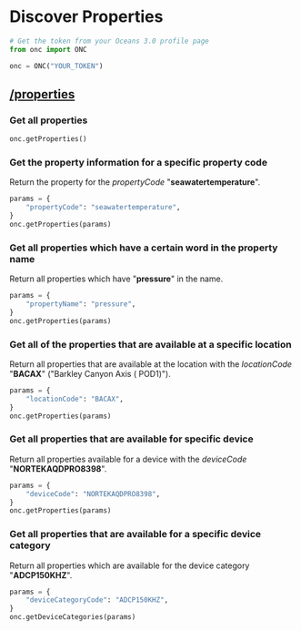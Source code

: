 # Discover Properties

```python
# Get the token from your Oceans 3.0 profile page
from onc import ONC

onc = ONC("YOUR_TOKEN")
```

## [/properties](https://data.oceannetworks.ca/OpenAPI#get-/properties)

### Get all properties

```python
onc.getProperties()
```

### Get the property information for a specific property code

Return the property for the _propertyCode_ "**seawatertemperature**".

```python
params = {
    "propertyCode": "seawatertemperature",
}
onc.getProperties(params)
```

### Get all properties which have a certain word in the property name

Return all properties which have "**pressure**" in the name.

```python
params = {
    "propertyName": "pressure",
}
onc.getProperties(params)
```

### Get all of the properties that are available at a specific location

Return all properties that are available at the location with the _locationCode_ "**BACAX**" ("Barkley Canyon Axis (
POD1)").

```python
params = {
    "locationCode": "BACAX",
}
onc.getProperties(params)
```

### Get all properties that are available for specific device

Return all properties available for a device with the _deviceCode_ "**NORTEKAQDPRO8398**".

```python
params = {
    "deviceCode": "NORTEKAQDPRO8398",
}
onc.getProperties(params)
```

### Get all properties that are available for a specific device category

Return all properties which are available for the device category "**ADCP150KHZ**".

```python
params = {
    "deviceCategoryCode": "ADCP150KHZ",
}
onc.getDeviceCategories(params)
```
